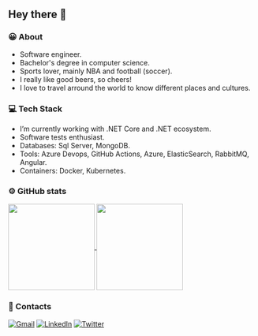 ## Hey there 👋

### 😀 About
- Software engineer.
- Bachelor's degree in computer science.
- Sports lover, mainly NBA and football (soccer).
- I really like good beers, so cheers!
- I love to travel arround the world to know different places and cultures.

### 💻 Tech Stack
- I’m currently working with .NET Core and .NET ecosystem.
- Software tests enthusiast.
- Databases: Sql Server, MongoDB.
- Tools: Azure Devops, GitHub Actions, Azure, ElasticSearch, RabbitMQ, Angular.
- Containers: Docker, Kubernetes.

### ⚙️ GitHub stats
<p align=left>
  <a href="http://github.com/isaacnborges/" title="Top Langs">
    <img height=175 align="center" src="https://github-readme-stats-sigma-five.vercel.app/api/top-langs/?username=isaacnborges&layout=compact&theme=gotham">
  </a>
  <a href="http://github.com/isaacnborges/" title="About Me">
  <img height=175 align="center" src="https://github-readme-stats-sigma-five.vercel.app/api?username=isaacnborges&show_icons=true&layout=compact&theme=gotham" />
  </a>
</p>

### 🤝 Contacts
[![Gmail](https://img.shields.io/badge/-Gmail-red?style=flat&labelColor=white&logo=gmail&logoColor=red&link=isaacnborges@gmail.com)](mailto:isaacnborges@gmail.com)
[![LinkedIn](https://img.shields.io/badge/LinkedIn-%230077B5.svg?&style=flat&logo=linkedin&logoColor=white)](https://www.linkedin.com/in/isaacnborges/)
[![Twitter](https://img.shields.io/badge/twitter-1DA1F2?style=flat&logo=twitter&logoColor=white)](https://www.twitter.com/isaacnborges/)
